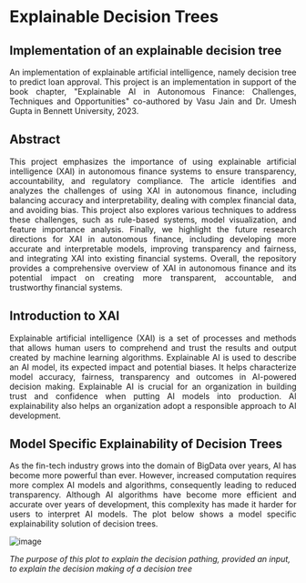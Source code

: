 # Explainable Decision Trees
## Implementation of an explainable decision tree

<p align="justify">
An implementation of explainable artificial intelligence, namely decision tree to predict loan approval. This project is an implementation in support of the book chapter, "Explainable AI in Autonomous Finance: Challenges, Techniques and Opportunities" co-authored by Vasu Jain and Dr. Umesh Gupta in Bennett University, 2023.
</p>

## Abstract

<p align="justify">
This project emphasizes the importance of using explainable artificial intelligence (XAI) in autonomous finance systems to ensure transparency, accountability, and regulatory compliance. The article identifies and analyzes the challenges of using XAI in autonomous finance, including balancing accuracy and interpretability, dealing with complex financial data, and avoiding bias. This project also explores various techniques to address these challenges, such as rule-based systems, model visualization, and feature importance analysis. Finally, we highlight the future research directions for XAI in autonomous finance, including developing more accurate and interpretable models, improving transparency and fairness, and integrating XAI into existing financial systems. Overall, the repository provides a comprehensive overview of XAI in autonomous finance and its potential impact on creating more transparent, accountable, and trustworthy financial systems. 
</p>

## Introduction to XAI

<p align="justify">
Explainable artificial intelligence (XAI) is a set of processes and methods that allows human users to comprehend and trust the results and output created by machine learning algorithms. Explainable AI is used to describe an AI model, its expected impact and potential biases. It helps characterize model accuracy, fairness, transparency and outcomes in AI-powered decision making. Explainable AI is crucial for an organization in building trust and confidence when putting AI models into production. AI explainability also helps an organization adopt a responsible approach to AI development.
</p>

## Model Specific Explainability of Decision Trees

<p align="justify">
As the fin-tech industry grows into the domain of BigData over years, AI has become more powerful than ever. However, increased computation requires more complex AI models and algorithms, consequently leading to reduced transparency. Although AI algorithms have become more efficient and accurate over years of development, this complexity has made it harder for users to interpret AI models. The plot below shows a model specific explainability solution of decision trees.
</p>

![image](https://user-images.githubusercontent.com/91457798/222330277-803a769d-7251-45de-b99a-8d069f3b99a6.png)

*The purpose of this plot to explain the decision pathing, provided an input, to explain the decision making of a decision tree*
